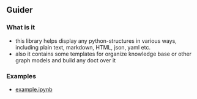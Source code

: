 ## Guider

### What is it

- this library helps display any python-structures in various ways, including plain text, markdown, HTML, json, yaml etc.
- also it contains some templates for organize knowledge base or other graph models and build any doct over it

### Examples

- [example.ipynb](./examples/examples.ipynb)
